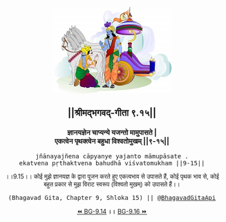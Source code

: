 <center><img src="../../asset/BG.png" alt="#API #bhagavadgitaapi #slok #nodejs #js #api #gitaapi #krishna #hinduism #vedic #ISKCON #shreemadbhagavadgita #technology"/>
<h2>||श्रीमद्‍भगवद्‍-गीता ९.१५||</h2>
<h3>ज्ञानयज्ञेन चाप्यन्ये यजन्तो मामुपासते |<br/>एकत्वेन पृथक्त्वेन बहुधा विश्वतोमुखम् ||९-१५||</h3>
<pre>jñānayajñena cāpyanye yajanto māmupāsate .<br/>ekatvena pṛthaktvena bahudhā viśvatomukham ||9-15||</pre>
<p>।।9.15।। कोई मुझे ज्ञानयज्ञ के द्वारा पूजन करते हुए एकत्वभाव से उपासते हैं, कोई पृथक भाव से, कोई बहुत प्रकार से मुझ विराट स्वरूप (विश्वतो मुखम्) को उपासते हैं।।</p>
<pre>(Bhagavad Gita, Chapter 9, Shloka 15) || <a href="https://twitter.com/bhagavadgitaapi">@BhagavadGitaApi</a></pre><a href="../../9/14">⏪  BG-9.14</a><b>        ।।        </b><a href="../../9/16">BG-9.16  ⏩</a></center></center>